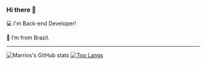 ### Hi there 👋

:computer: I'm Back-end Developer!

:house_with_garden: I’m from Brazil.

<hr>

![Marrios's GitHub stats](https://github-readme-stats.vercel.app/api?username=edmariooliver&count_private=true)
[![Top Langs](https://github-readme-stats.vercel.app/api/top-langs/?username=edmariooliver&langs_count=10&layout=compact)](https://github.com/anuraghazra/github-readme-stats)




